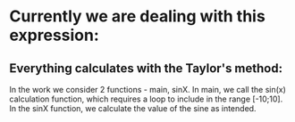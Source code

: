 # Currently we are dealing with this expression:


## Everything calculates with the Taylor's method:
In the work we consider 2 functions - main, sinX. In main, we call the sin(x) calculation function, which requires a loop to include in the range [-10;10]. In the sinX function, we calculate the value of the sine as intended.
